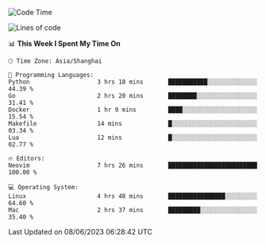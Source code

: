 <!--START_SECTION:waka-->
![Code Time](http://img.shields.io/badge/Code%20Time-1%2C385%20hrs%2035%20mins-blue)

![Lines of code](https://img.shields.io/badge/From%20Hello%20World%20I%27ve%20Written-261.5%20thousand%20lines%20of%20code-blue)

📊 **This Week I Spent My Time On** 

```text
🕑︎ Time Zone: Asia/Shanghai

💬 Programming Languages: 
Python                   3 hrs 18 mins       ███████████░░░░░░░░░░░░░░   44.39 % 
Go                       2 hrs 20 mins       ████████░░░░░░░░░░░░░░░░░   31.41 % 
Docker                   1 hr 9 mins         ████░░░░░░░░░░░░░░░░░░░░░   15.54 % 
Makefile                 14 mins             █░░░░░░░░░░░░░░░░░░░░░░░░   03.34 % 
Lua                      12 mins             █░░░░░░░░░░░░░░░░░░░░░░░░   02.77 % 

🔥 Editors: 
Neovim                   7 hrs 26 mins       █████████████████████████   100.00 % 

💻 Operating System: 
Linux                    4 hrs 48 mins       ████████████████░░░░░░░░░   64.60 % 
Mac                      2 hrs 37 mins       █████████░░░░░░░░░░░░░░░░   35.40 % 
```


 Last Updated on 08/06/2023 06:28:42 UTC
<!--END_SECTION:waka-->
